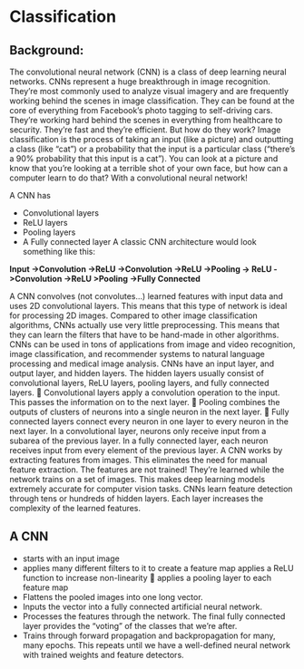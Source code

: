 # Classification

## Background:
The convolutional neural network (CNN) is a class of deep learning neural networks. CNNs represent a huge breakthrough in image recognition. They’re most commonly used to analyze visual imagery and are frequently working behind the scenes in image classification. They can be found at the core of everything from Facebook’s photo tagging to self-driving cars. They’re working hard behind the scenes in everything from healthcare to security. They’re fast and they’re efficient. But how do they work? Image classification is the process of taking an input (like a picture) and outputting a class (like “cat”) or a probability that the input is a particular class (“there’s a 90% probability that this input is a cat”). You can look at a picture and know that you’re looking at a terrible shot of your own face, but how can a computer learn to do that? With a convolutional neural network!

A CNN has 
* Convolutional layers 
* ReLU layers 
* Pooling layers 
* A Fully connected layer A classic CNN architecture would look something like this:

**Input ->Convolution ->ReLU ->Convolution ->ReLU ->Pooling -> ReLU ->Convolution ->ReLU >Pooling ->Fully Connected** 

A CNN convolves (not convolutes…) learned features with input data and uses 2D convolutional layers. This means that this type of network is ideal for processing 2D images. Compared to other image classification algorithms, CNNs actually use very little preprocessing. This means that they can learn the filters that have to be hand-made in other algorithms. CNNs can be used in tons of applications from image and video recognition, image classification, and recommender systems to natural language processing and medical image analysis. CNNs have an input layer, and output layer, and hidden layers. The hidden layers usually consist of convolutional layers, ReLU layers, pooling layers, and fully connected layers.  Convolutional layers apply a convolution operation to the input. This passes the information on to the next layer.  Pooling combines the outputs of clusters of neurons into a single neuron in the next layer.  Fully connected layers connect every neuron in one layer to every neuron in the next layer. In a convolutional layer, neurons only receive input from a subarea of the previous layer. In a fully connected layer, each neuron receives input from every element of the previous layer. A CNN works by extracting features from images. This eliminates the need for manual feature extraction. The features are not trained! They’re learned while the network trains on a set of images. This makes deep learning models extremely accurate for computer vision tasks. CNNs learn feature detection through tens or hundreds of hidden layers. Each layer increases the complexity of the learned features. 

## A CNN 
* starts with an input image 
* applies many different filters to it to create a feature map applies a ReLU function to increase non-linearity  applies a pooling layer to each feature map
* Flattens the pooled images into one long vector. 
* Inputs the vector into a fully connected artificial neural network.
* Processes the features through the network. The final fully connected layer provides the “voting” of the classes that we’re after.
* Trains through forward propagation and backpropagation for many, many epochs. This repeats until we have a well-defined neural network with trained weights and feature detectors.

